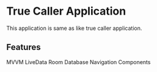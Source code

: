 # True Caller Application
This application is same as like true caller application.

## Features
MVVM
LiveData
Room Database
Navigation Components

